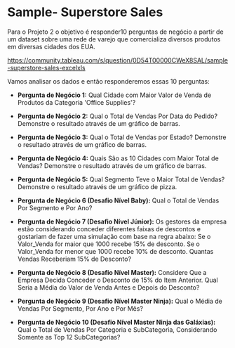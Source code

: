 # Sample- Superstore Sales

Para o Projeto 2 o objetivo é responder10 perguntas de negócio a partir de um dataset sobre uma rede de varejo que comercializa diversos produtos em diversas cidades dos EUA.

<https://community.tableau.com/s/question/0D54T00000CWeX8SAL/sample-superstore-sales-excelxls>

Vamos analisar os dados e então responderemos essas 10 perguntas:

* **Pergunta de Negócio 1:**
  Qual Cidade com Maior Valor de Venda de Produtos da Categoria 'Office Supplies'?
  
* **Pergunta de Negócio 2:**
  Qual o Total de Vendas Por Data do Pedido? Demonstre o resultado através de um gráfico de barras.
  
* **Pergunta de Negócio 3:**
  Qual o Total de Vendas por Estado? Demonstre o resultado através de um gráfico de barras.
  
* **Pergunta de Negócio 4:**
  Quais São as 10 Cidades com Maior Total de Vendas? Demonstre o resultado através de um gráfico de barras.
  
* **Pergunta de Negócio 5:**
  Qual Segmento Teve o Maior Total de Vendas? Demonstre o resultado através de um gráfico de pizza.
  
* **Pergunta de Negócio 6 (Desafio Nível Baby):**
  Qual o Total de Vendas Por Segmento e Por Ano?
  
* **Pergunta de Negócio 7 (Desafio Nível Júnior):**
  Os  gestores  da  empresa  estão  considerando conceder  diferentes  faixas  de  descontos  e gostariam de fazer uma simulação com base na regra abaixo: Se o Valor_Venda for maior que 1000 recebe 15% de desconto. Se o Valor_Venda for menor que 1000 recebe 10% de desconto. Quantas Vendas Receberiam 15% de Desconto?
  
* **Pergunta de Negócio 8 (Desafio Nível Master):**
  Considere  Que  a  Empresa  Decida  Conceder  o  Desconto  de  15%  do  Item  Anterior.  Qual Seria a Média do Valor de Venda Antes e Depois do Desconto?
  
* **Pergunta de Negócio 9 (Desafio Nível Master Ninja):**
  Qual o Média de Vendas Por Segmento, Por Ano e Por Mês?
  
* **Pergunta de Negócio 10 (Desafio Nível Master Ninja das Galáxias):**
  Qual o Total de Vendas Por Categoria e SubCategoria, Considerando Somente as Top 12 SubCategorias?

